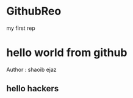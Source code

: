 # GithubReo
my first rep
<br>
<h1>hello world from github</h1>
Author : shaoib ejaz 
<h2>hello hackers</h2>
